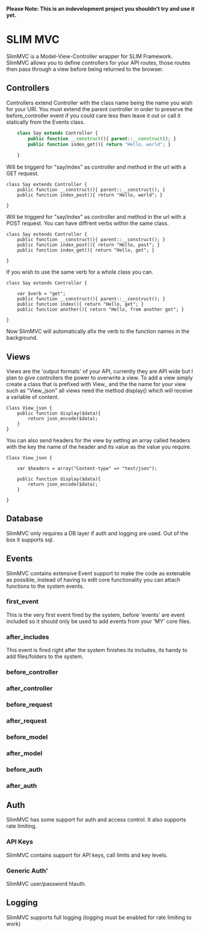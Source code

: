 **Please Note: This is an indevelopment project you shouldn't try and use it yet.**

# SLIM MVC
SlimMVC is a Model-View-Controller wrapper for SLIM Framework. SlimMVC allows you to define
controllers for your API routes, those routes then pass through a view before being returned
to the browser.

## Controllers
Controllers extend Controller with the class name being the name you wish for your URI. You must extend the parent controller in order to preserve the before_controller event if you could care less then leave it out or call it statically from the Events class.
```PHP
    class Say extends Controller {
		public function __construct(){ parent::__construct(); }
		public function index_get(){ return "Hello, world"; }
	
	}
```	
Will be triggerd for "say/index" as controller and method in the url with a GET request. 

    class Say extends Controller {
		public function __construct(){ parent::__construct(); }
		public function index_post(){ return "Hello, world"; }
	
	}

Will be triggerd for "say/index" as controller and method in the url with a POST request. You can have diffrent verbs within the same class.

    class Say extends Controller {
		public function __construct(){ parent::__construct(); }
		public function index_post(){ return "Hello, post"; }
		public function index_get(){ return "Hello, get"; }
	
	}
	
If you wish to use the same verb for a whole class you can.

    class Say extends Controller {
		
		var $verb = "get";
		public function __construct(){ parent::__construct(); }
		public function index(){ return "Hello, get"; }
		public function another(){ return "Hello, from another get"; }
	
	}
	
Now SlimMVC will automatically afix the verb to the function names in the background.

## Views
Views are the 'output formats' of your API, currently they are API wide but I plan to give controllers the power to overwrite a view. To add a view simply create a class that is prefixed with View_ and the the name for your view such as "View_json" all views need the method display() which will receive a variable of content.

	Class View_json {
		public function display($data){
			return json_encode($data);
		}
	}
	
You can also send headers for the view by setting an array called headers with the key the name of the header and its value as the value you require.

	Class View_json {
	
		var $headers = array("Content-type" => "text/json");
		
		public function display($data){
			return json_encode($data);
		}
	
	}

	
## Database
SlimMVC only requires a DB layer if auth and logging are used. Out of the box it supports sql.

## Events
SlimMVC contains extensive Event support to make the code as extenable as possible, instead of
having to edit core functionality you can attach functions to the system events. 

### first_event
This is the very first event fired by the system, before 'events' are event included so it should only be used to add events from your 'MY' core files.

### after_includes
This event is fired right after the system finishes its includes, its handy to add files/folders to the system.

### before_controller
### after_controller
### before_request
### after_request
### before_model
### after_model
### before_auth
### after_auth

## Auth
SlimMVC has some support for auth and access control. It also supports rate limiting.

### API Keys
SlimMVC contains support for API keys, call limits and key levels.

### Generic Auth'
SlimMVC user/password htauth.

## Logging
SlimMVC supports full logging (logging must be enabled for rate limiting to work) 
